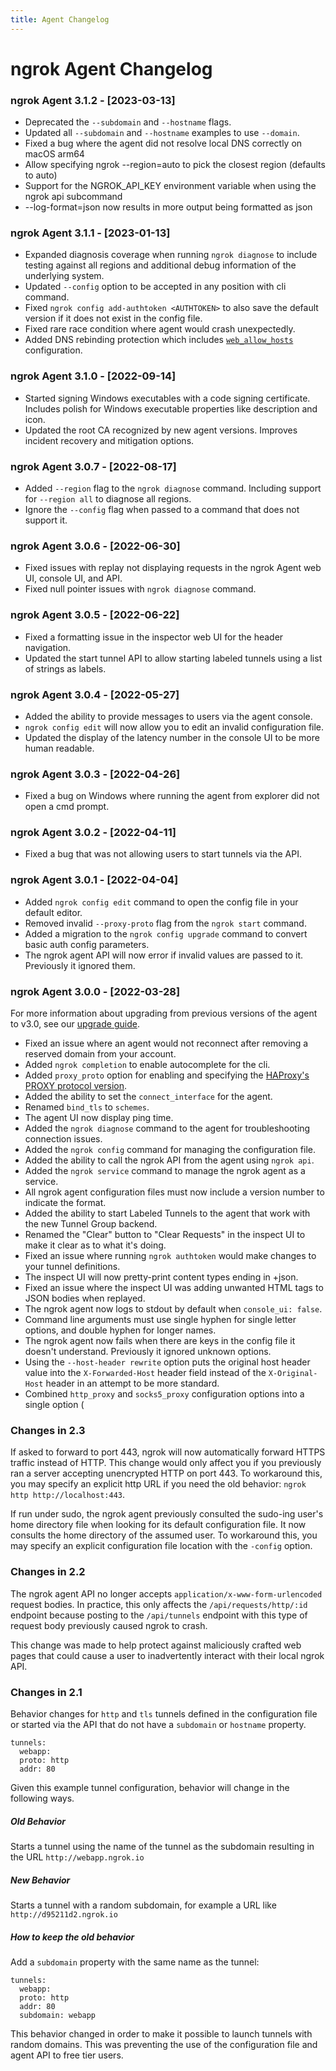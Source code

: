 ```yaml
---
title: Agent Changelog
---
```


# ngrok Agent Changelog

### ngrok Agent 3.1.2 - \[2023-03-13\]
* Deprecated the `--subdomain` and `--hostname` flags.
* Updated all `--subdomain` and `--hostname` examples to use `--domain`.
* Fixed a bug where the agent did not resolve local DNS correctly on macOS arm64
* Allow specifying ngrok --region=auto to pick the closest region (defaults to auto)
* Support for the NGROK_API_KEY environment variable when using the ngrok api subcommand
* --log-format=json now results in more output being formatted as json

### ngrok Agent 3.1.1 - \[2023-01-13\]

* Expanded diagnosis coverage when running `ngrok diagnose` to include testing against all regions and additional debug information of the underlying system.
* Updated `--config` option to be accepted in any position with cli command.
* Fixed `ngrok config add-authtoken <AUTHTOKEN>` to also save the default version if it does not exist in the config file.
* Fixed rare race condition where agent would crash unexpectedly.
* Added DNS rebinding protection which includes [`web_allow_hosts`](/docs/ngrok-agent/config#web_allow_hosts) configuration.

### ngrok Agent 3.1.0 - \[2022-09-14\]

* Started signing Windows executables with a code signing certificate. Includes polish for Windows executable properties like description and icon.
* Updated the root CA recognized by new agent versions. Improves incident recovery and mitigation options.

### ngrok Agent 3.0.7 - \[2022-08-17\]

* Added `--region` flag to the `ngrok diagnose` command. Including support for `--region all` to diagnose all regions.
* Ignore the `--config` flag when passed to a command that does not support it.

### ngrok Agent 3.0.6 - \[2022-06-30\]

* Fixed issues with replay not displaying requests in the ngrok Agent web UI, console UI, and API.
* Fixed null pointer issues with `ngrok diagnose` command.

### ngrok Agent 3.0.5 - \[2022-06-22\]

* Fixed a formatting issue in the inspector web UI for the header navigation.
* Updated the start tunnel API to allow starting labeled tunnels using a list of strings as labels.

### ngrok Agent 3.0.4 - \[2022-05-27\]

* Added the ability to provide messages to users via the agent console.
* `ngrok config edit` will now allow you to edit an invalid configuration file.
* Updated the display of the latency number in the console UI to be more human readable.

### ngrok Agent 3.0.3 - \[2022-04-26\]

* Fixed a bug on Windows where running the agent from explorer did not open a cmd prompt.

### ngrok Agent 3.0.2 - \[2022-04-11\]

* Fixed a bug that was not allowing users to start tunnels via the API.

### ngrok Agent 3.0.1 - \[2022-04-04\]

* Added `ngrok config edit` command to open the config file in your default editor.
* Removed invalid `--proxy-proto` flag from the `ngrok start` command.
* Added a migration to the `ngrok config upgrade` command to convert basic auth config parameters.
* The ngrok agent API will now error if invalid values are passed to it. Previously it ignored them.

### ngrok Agent 3.0.0 - \[2022-03-28\]

For more information about upgrading from previous versions of the agent to v3.0, see our [upgrade guide](/guides/upgrade-v2-v3).

* Fixed an issue where an agent would not reconnect after removing a reserved domain from your account.
* Added `ngrok completion` to enable autocomplete for the cli.
* Added `proxy_proto` option for enabling and specifying the [HAProxy's PROXY protocol version](https://www.haproxy.com/blog/haproxy/proxy-protocol/).
* Added the ability to set the `connect_interface` for the agent.
* Renamed `bind_tls` to `schemes`.
* The agent UI now display ping time.
* Added the `ngrok diagnose` command to the agent for troubleshooting connection issues.
* Added the `ngrok config` command for managing the configuration file.
* Added the ability to call the ngrok API from the agent using `ngrok api`.
* Added the `ngrok service` command to manage the ngrok agent as a service.
* All ngrok agent configuration files must now include a version number to indicate the format.
* Added the ability to start Labeled Tunnels to the agent that work with the new Tunnel Group backend.
* Renamed the "Clear" button to "Clear Requests" in the inspect UI to make it clear as to what it's doing.
* Fixed an issue where running `ngrok authtoken` would make changes to your tunnel definitions.
* The inspect UI will now pretty-print content types ending in +json.
* Fixed an issue where the inspect UI was adding unwanted HTML tags to JSON bodies when replayed.
* The ngrok agent now logs to stdout by default when `console_ui: false`.
* Command line arguments must use single hyphen for single letter options, and double hyphen for longer names.
* The ngrok agent now fails when there are keys in the config file it doesn't understand. Previously it ignored unknown options.
* Using the `--host-header rewrite` option puts the original host header value into the `X-Forwarded-Host` header field instead of the `X-Original-Host` header in an attempt to be more standard.
* Combined `http_proxy` and `socks5_proxy` configuration options into a single option (

### Changes in 2.3

If asked to forward to port 443, ngrok will now automatically forward HTTPS traffic instead of HTTP. This change would only affect you if you previously ran a server accepting unencrypted HTTP on port 443. To workaround this, you may specify an explicit http URL if you need the old behavior: `ngrok http http://localhost:443`.

If run under sudo, the ngrok agent previously consulted the sudo-ing user's home directory file when looking for its default configuration file. It now consults the home directory of the assumed user. To workaround this, you may specify an explicit configuration file location with the `-config` option.

### Changes in 2.2

The ngrok agent API no longer accepts `application/x-www-form-urlencoded` request bodies. In practice, this only affects the `/api/requests/http/:id` endpoint because posting to the `/api/tunnels` endpoint with this type of request body previously caused ngrok to crash.

This change was made to help protect against maliciously crafted web pages that could cause a user to inadvertently interact with their local ngrok API.

### Changes in 2.1

Behavior changes for `http` and `tls` tunnels defined in the configuration file or started via the API that do not have a `subdomain` or `hostname` property.

    tunnels:
      webapp:
      proto: http
      addr: 80

Given this example tunnel configuration, behavior will change in the following ways.

##### Old Behavior

Starts a tunnel using the name of the tunnel as the subdomain resulting in the URL `http://webapp.ngrok.io`

##### New Behavior

Starts a tunnel with a random subdomain, for example a URL like `http://d95211d2.ngrok.io`

##### How to keep the old behavior

Add a `subdomain` property with the same name as the tunnel:

    tunnels:
      webapp:
      proto: http
      addr: 80
      subdomain: webapp

This behavior changed in order to make it possible to launch tunnels with random domains. This was preventing the use of the configuration file and agent API to free tier users.

